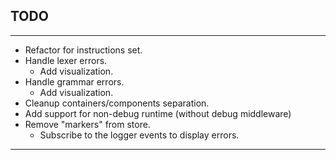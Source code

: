 ## TODO
***
+ Refactor for instructions set.
+ Handle lexer errors.
    - Add visualization.
+ Handle grammar errors.
    - Add visualization.
+ Cleanup containers/components separation.
+ Add support for non-debug runtime (without debug middleware)
+ Remove "markers" from store.
    - Subscribe to the logger events to display errors.
***
